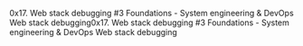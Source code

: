 0x17. Web stack debugging #3 Foundations - System engineering & DevOps Web stack debugging0x17. Web stack debugging #3 Foundations - System engineering & DevOps Web stack debugging
